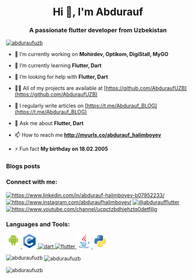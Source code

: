 <h1 align="center">Hi 👋, I'm Abdurauf</h1>
<h3 align="center">A passionate flutter developer from Uzbekistan</h3>

<p align="left"> <a href="https://github.com/ryo-ma/github-profile-trophy"><img src="https://github-profile-trophy.vercel.app/?username=abduraufuzb" alt="abduraufuzb" /></a> </p>

- 🔭 I’m currently working on **Mohirdev, Optikom, DigiStall, MyGO**

- 🌱 I’m currently learning **Flutter, Dart**

- 🤝 I’m looking for help with **Flutter, Dart**

- 👨‍💻 All of my projects are available at [https://github.com/AbduraufUZB](https://github.com/AbduraufUZB)

- 📝 I regularly write articles on [https://t.me/Abdurauf_BLOG](https://t.me/Abdurauf_BLOG)

- 💬 Ask me about **Flutter, Dart**

- 📫 How to reach me **http://myurls.co/abdurauf_halimboyev**

- ⚡ Fun fact **My birthday on 18.02.2005**

### Blogs posts
<!-- BLOG-POST-LIST:START -->
<!-- BLOG-POST-LIST:END -->

<h3 align="left">Connect with me:</h3>
<p align="left">
<a href="https://linkedin.com/in/https://www.linkedin.com/in/abdurauf-halimboyev-b07952233/" target="blank"><img align="center" src="https://raw.githubusercontent.com/rahuldkjain/github-profile-readme-generator/master/src/images/icons/Social/linked-in-alt.svg" alt="https://www.linkedin.com/in/abdurauf-halimboyev-b07952233/" height="30" width="40" /></a>
<a href="https://instagram.com/https://www.instagram.com/abduraufhalimboyev/" target="blank"><img align="center" src="https://raw.githubusercontent.com/rahuldkjain/github-profile-readme-generator/master/src/images/icons/Social/instagram.svg" alt="https://www.instagram.com/abduraufhalimboyev/" height="30" width="40" /></a>
<a href="https://medium.com/@abduraufflutter" target="blank"><img align="center" src="https://raw.githubusercontent.com/rahuldkjain/github-profile-readme-generator/master/src/images/icons/Social/medium.svg" alt="@abduraufflutter" height="30" width="40" /></a>
<a href="https://www.youtube.com/c/https://www.youtube.com/channel/ucpctzbdhjehztq0detfjlig" target="blank"><img align="center" src="https://raw.githubusercontent.com/rahuldkjain/github-profile-readme-generator/master/src/images/icons/Social/youtube.svg" alt="https://www.youtube.com/channel/ucpctzbdhjehztq0detfjlig" height="30" width="40" /></a>
</p>

<h3 align="left">Languages and Tools:</h3>
<p align="left"> <a href="https://developer.android.com" target="_blank" rel="noreferrer"> <img src="https://raw.githubusercontent.com/devicons/devicon/master/icons/android/android-original-wordmark.svg" alt="android" width="40" height="40"/> </a> <a href="https://www.cprogramming.com/" target="_blank" rel="noreferrer"> <img src="https://raw.githubusercontent.com/devicons/devicon/master/icons/c/c-original.svg" alt="c" width="40" height="40"/> </a> <a href="https://dart.dev" target="_blank" rel="noreferrer"> <img src="https://www.vectorlogo.zone/logos/dartlang/dartlang-icon.svg" alt="dart" width="40" height="40"/> </a> <a href="https://flutter.dev" target="_blank" rel="noreferrer"> <img src="https://www.vectorlogo.zone/logos/flutterio/flutterio-icon.svg" alt="flutter" width="40" height="40"/> </a> <a href="https://www.java.com" target="_blank" rel="noreferrer"> <img src="https://raw.githubusercontent.com/devicons/devicon/master/icons/java/java-original.svg" alt="java" width="40" height="40"/> </a> <a href="https://www.python.org" target="_blank" rel="noreferrer"> <img src="https://raw.githubusercontent.com/devicons/devicon/master/icons/python/python-original.svg" alt="python" width="40" height="40"/> </a> </p>

<p><img align="left" src="https://github-readme-stats.vercel.app/api/top-langs?username=abduraufuzb&show_icons=true&title_color=ffffff&icon_color=bb2acf&text_color=daf7dc&bg_color=151515"" alt="abduraufuzb" /></p>

<p>&nbsp;<img align="center" src="https://github-readme-stats.vercel.app/api?username=abduraufuzb&show_icons=true&title_color=ffffff&icon_color=bb2acf&text_color=daf7dc&bg_color=151515"" alt="abduraufuzb" /></p>

<p><img align="center" src="https://github-readme-streak-stats.herokuapp.com/?user=abduraufuzb&" alt="abduraufuzb" /></p>
